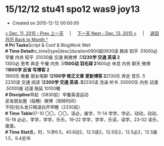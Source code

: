 # 15/12/12 stu41 spo12 was9 joy13

* Created on 2015-12-12 00:00:00

[&lt; Dec. 11, 2015 - Prev 上一天](d11.md)     \|     [下一天 Next - Dec. 13, 2015 &gt;](d13.md)     \|     [返回月历 Back to Month ^](index.md)   
**\# Pri Tasks**Script & Conf & BlogWork Well  
**\# Time Detail**to\_time\|type\|desc\|duration0900起0930读 赖床 知乎 .51000必 早餐 内务 知乎 .51030废 交通 刷微博 .5**1230学 交通 英语 2**  
1300必 思考 奔走 午餐 内务 .5**1500动 羽毛球 2**1600必 休息 内务 聊天 微博 1**1800学 反省 写博客 2**  
1900乐 晚餐 朋友电聊 1**2100学 修正文章 更新博客 2**2130乐 奔走 音乐 .5  
2230读 交通 阅读 1**2300学 交通 英语 .5**2330读 洗澡 听书 .50000乐 内务 动漫 .50100废 动漫 拖延 10100睡  
**\# Discipline**早起（0830前）早餐英语运动  
反省朋友圈（临睡）微博（琐碎时间）  
不捋/拉头发只喝温白开早睡（2330前）  
**\# Time Table**07-10 〇〇，〇〇，读必，废学，11-14 学学，学必，动动，动动，15-18 必必，学学，学学，乐乐，19-22 学学，学学，乐读，读学，23-02 读乐，废废。  
**\# Time Stat**类，时，%学6.5，40.6动2，12.5读2，12.5乐2，12.5必2，12.5废1.5，9.4总16

